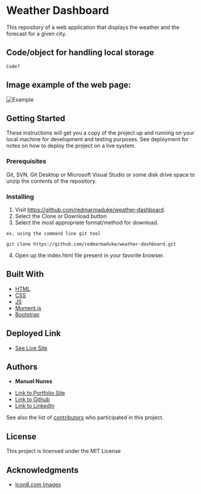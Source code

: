 # Weather Dashboard

This repository of a web application that displays the weather and the forecast for a given city.

## Code/object for handling local storage

    Code?

## Image example of the web page:

![Example](assets/img/screenshot.PNG)

## Getting Started

These instructions will get you a copy of the project up and running on your local machine for development and testing purposes. See deployment for notes on how to deploy the project on a live system.

### Prerequisites

Git, SVN, Git Desktop or Microsoft Visual Studio or some disk drive
space to unzip the contents of the repository.

### Installing

1) Visit https://github.com/redmarmaduke/weather-dashboard.
2) Select the Clone or Download button
3) Select the most appropriate format/method for download. 
```
ex. using the command line git tool

git clone https://github.com/redmarmaduke/weather-dashboard.git

```

4) Open up the index.html file present in your favorite browser.

## Built With

* [HTML](https://developer.mozilla.org/en-US/docs/Web/HTML)
* [CSS](https://developer.mozilla.org/en-US/docs/Web/CSS)
* [JS](https://developer.mozilla.org/en-US/docs/Web/JavaScript)
* [Moment.js](https://momentjs.com/docs/)
* [Bootstrap](https://getbootstrap.com/docs/4.4/)

## Deployed Link

* [See Live Site](https://redmarmaduke.github.io/weather-dashboard/)

## Authors

* **Manuel Nunes** 

- [Link to Portfolio Site](https://redmarmaduke.github.io/weather-dashboard/)
- [Link to Github](https://github.com/redmarmaduke/)
- [Link to LinkedIn](https://www.linkedin.com/in/manuel-nunes-272ba31b/)

See also the list of [contributors](https://redmarmaduke.github.io/weather-dashboard/contributors) who participated in this project.

## License

This project is licensed under the MIT License

## Acknowledgments

* [Icon8.com Images](https://img.icons8.com/)
